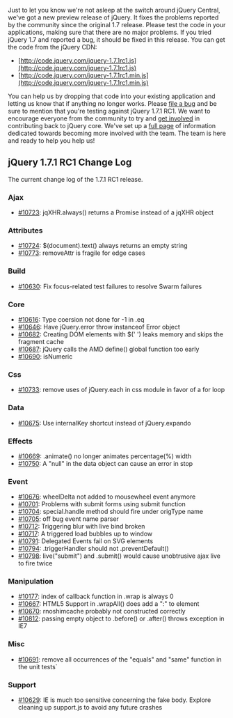 Just to let you know we're not asleep at the switch around jQuery
Central, we've got a new preview release of jQuery. It fixes the
problems reported by the community since the original 1.7 release.
Please test the code in your applications, making sure that there are no
major problems. If you tried jQuery 1.7 and reported a bug, it should be
fixed in this release. You can get the code from the jQuery CDN:

-   [http://code.jquery.com/jquery-1.7.1rc1.js](http://code.jquery.com/jquery-1.7.1rc1.js)
-   [http://code.jquery.com/jquery-1.7.1rc1.min.js](http://code.jquery.com/jquery-1.7.1rc1.min.js)

You can help us by dropping that code into your existing application and
letting us know that if anything no longer works. Please [file a
bug](http://bugs.jquery.com/) and be sure to mention that you're testing
against jQuery 1.7.1 RC1. We want to encourage everyone from the
community to try and [get
involved](http://docs.jquery.com/Getting_Involved) in contributing back
to jQuery core. We've set up a [full
page](http://docs.jquery.com/Getting_Involved) of information dedicated
towards becoming more involved with the team. The team is here and ready
to help you help us!

jQuery 1.7.1 RC1 Change Log
---------------------------

The current change log of the 1.7.1 RC1 release.

### Ajax

-   [\#10723](http://bugs.jquery.com/ticket/10723): jqXHR.always()
    returns a Promise instead of a jqXHR object

### Attributes

-   [\#10724](http://bugs.jquery.com/ticket/10724): \$(document).text()
    always returns an empty string
-   [\#10773](http://bugs.jquery.com/ticket/10773): removeAttr is
    fragile for edge cases

### Build

-   [\#10630](http://bugs.jquery.com/ticket/10630): Fix focus-related
    test failures to resolve Swarm failures

### Core

-   [\#10616](http://bugs.jquery.com/ticket/10616): Type coersion not
    done for -1 in .eq
-   [\#10646](http://bugs.jquery.com/ticket/10646): Have jQuery.error
    throw instanceof Error object
-   [\#10682](http://bugs.jquery.com/ticket/10682): Creating DOM
    elements with \$(' ') leaks memory and skips the fragment cache
-   [\#10687](http://bugs.jquery.com/ticket/10687): jQuery calls the AMD
    define() global function too early
-   [\#10690](http://bugs.jquery.com/ticket/10690): isNumeric

### Css

-   [\#10733](http://bugs.jquery.com/ticket/10733): remove uses of
    jQuery.each in css module in favor of a for loop

### Data

-   [\#10675](http://bugs.jquery.com/ticket/10675): Use internalKey
    shortcut instead of jQuery.expando

### Effects

-   [\#10669](http://bugs.jquery.com/ticket/10669): .animate() no longer
    animates percentage(%) width
-   [\#10750](http://bugs.jquery.com/ticket/10750): A "null" in the data
    object can cause an error in stop

### Event

-   [\#10676](http://bugs.jquery.com/ticket/10676): wheelDelta not added
    to mousewheel event anymore
-   [\#10701](http://bugs.jquery.com/ticket/10701): Problems with submit
    forms using submit function
-   [\#10704](http://bugs.jquery.com/ticket/10704): special.handle
    method should fire under origType name
-   [\#10705](http://bugs.jquery.com/ticket/10705): off bug event name
    parser
-   [\#10712](http://bugs.jquery.com/ticket/10712): Triggering blur with
    live bind broken
-   [\#10717](http://bugs.jquery.com/ticket/10717): A triggered load
    bubbles up to window
-   [\#10791](http://bugs.jquery.com/ticket/10791): Delegated Events
    fail on SVG elements
-   [\#10794](http://bugs.jquery.com/ticket/10794): .triggerHandler
    should not .preventDefault()
-   [\#10798](http://bugs.jquery.com/ticket/10798): live("submit") and
    .submit() would cause unobtrusive ajax live to fire twice

### Manipulation

-   [\#10177](http://bugs.jquery.com/ticket/10177): index of callback
    function in .wrap is always 0
-   [\#10667](http://bugs.jquery.com/ticket/10667): HTML5 Support in
    .wrapAll() does add a ":" to element
-   [\#10670](http://bugs.jquery.com/ticket/10670): rnoshimcache
    probably not constructed correctly
-   [\#10812](http://bugs.jquery.com/ticket/10812): passing empty object
    to .before() or .after() throws exception in IE7

### Misc

-   [\#10691](http://bugs.jquery.com/ticket/10691): remove all
    occurrences of the "equals" and "same" function in the unit tests\`

### Support

-   [\#10629](http://bugs.jquery.com/ticket/10629): IE is much too
    sensitive concerning the fake body. Explore cleaning up support.js
    to avoid any future crashes

